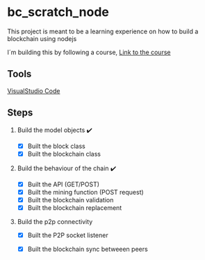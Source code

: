 # bc_scratch_node

This project is meant to be a learning experience on how to build a blockchain using nodejs 

I´m building this by following a course, [Link to the course](https://www.udemy.com/build-blockchain/learn/lecture/9314324?start=15#overview)

## Tools
[VisualStudio Code](https://code.visualstudio.com/)

## Steps

1. Build the model objects :heavy_check_mark:
  
   - [x] Built the block class 
   - [x] Built the blockchain class 
2. Build the behaviour of the chain :heavy_check_mark:
  
   - [x] Built the API (GET/POST) 
   - [x] Built the mining function (POST request) 
   - [x] Built the blockchain validation 
   - [x] Built the blockchain replacement 
3. Build the p2p connectivity 
  
   - [x] Built the P2P socket listener 
   - [x] Built the blockchain sync betweeen peers 
  
